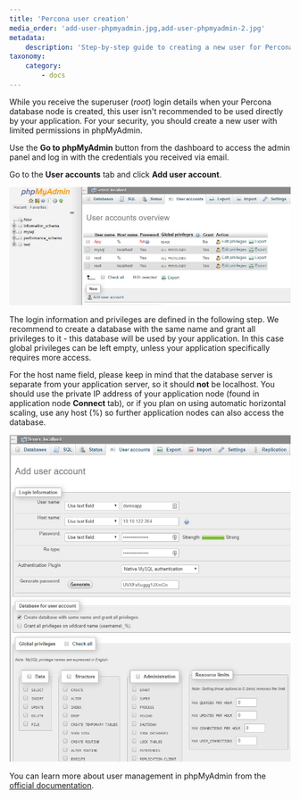 ```yaml
---
title: 'Percona user creation'
media_order: 'add-user-phpmyadmin.jpg,add-user-phpmyadmin-2.jpg'
metadata:
    description: 'Step-by-step guide to creating a new user for Percona database.'
taxonomy:
    category:
        - docs
---
```


While you receive the superuser (_root_) login details when your Percona database node is created, this user isn't recommended to be used directly by your application. For your security, you should create a new user with limited permissions in phpMyAdmin.

Use the **Go to phpMyAdmin** button from the dashboard to access the admin panel and log in with the credentials you received via email.

Go to the **User accounts** tab and click **Add user account**.

![](add-user-phpmyadmin.jpg)

The login information and privileges are defined in the following step. We recommend to create a database with the same name and grant all privileges to it - this database will be used by your application. In this case global privileges can be left empty, unless your application specifically requires more access.

For the host name field, please keep in mind that the database server is separate from your application server, so it should **not** be localhost. You should use the private IP address of your application node (found in application node **Connect** tab), or if you plan on using automatic horizontal scaling, use any host (%) so further application nodes can also access the database.

![](add-user-phpmyadmin-2.jpg)

You can learn more about user management in phpMyAdmin from the [official documentation](https://docs.phpmyadmin.net/en/latest/privileges.html).